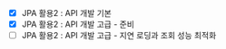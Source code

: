 - [x] JPA 활용2 : API 개발 기본
- [x] JPA 활용2 : API 개발 고급 - 준비
- [ ] JPA 활용2 : API 개발 고급 - 지연 로딩과 조회 성능 최적화